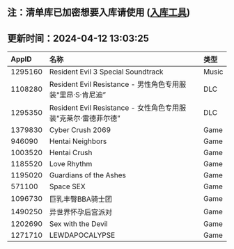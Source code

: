 ## 注：清单库已加密想要入库请使用 ([入库工具](https://github.com/BlankTMing/ManifestAutoUpdate/releases))

## 更新时间：2024-04-12 13:03:25
| AppID | 名称 | 类型  |
| :-------------------- | :----------------------------- | :----------- |
| 1295160 | Resident Evil 3 Special Soundtrack| Music |
| 1108280 | Resident Evil Resistance - 男性角色专用服装“里昂·S·肯尼迪”| DLC |
| 1295350 | Resident Evil Resistance - 女性角色专用服装“克莱尔·雷德菲尔德”| DLC |
| 1379830 | Cyber Crush 2069| Game |
| 946090 | Hentai Neighbors| Game |
| 1003520 | Hentai Crush| Game |
| 1185520 | Love Rhythm| Game |
| 1195020 | Guardians of the Ashes| Game |
| 571100 | Space SEX| Game |
| 1096730 | 巨乳丰臀BBA骑士团| Game |
| 1490250 | 异世界怀孕后宫派对| Game |
| 1202690 | Sex with the Devil| Game |
| 1271710 | LEWDAPOCALYPSE| Game |
